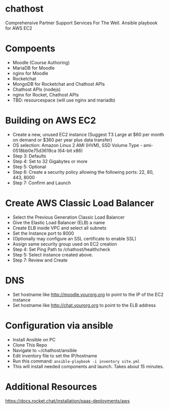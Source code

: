# chathost
Comprehensive Partner Support Services For The Well.  Ansible playbook for AWS EC2

# Compoents
* Moodle (Course Authoring)
* MariaDB for Moodle
* nginx for Moodle
* Rocketchat
* MongoDB for Rocketchat and Chathost APIs
* Chathost APIs (nodejs)
* nginx for Rocket, Chathost APIs
* TBD: resourcespace (will use nginx and mariadb)

# Building on AWS EC2
* Create a new, unused EC2 instance (Suggest T3 Large at $60 per month on demand or $360 per year plus data transfer)
* OS selection: Amazon Linux 2 AMI (HVM), SSD Volume Type - ami-0518bb0e75d3619ca (64-bit x86) 
* Step 3: Defaults
* Step 4: Set to 32 Gigabytes or more
* Step 5: Optional
* Step 6: Create a security policy allowing the following ports: 22, 80, 443, 8000
* Step 7: Confirm and Launch

# Create AWS Classic Load Balancer
* Select the Previous Generation Classic Load Balancer
* Give the Elastic Load Balancer (ELB) a name
* Create ELB inside VPC and select all subnets
* Set the Instance port to 8000
* (Optionally may configure an SSL certificate to enable SSL)
* Assign same security group used on EC2 creation
* Step 4: Set Ping Path to /chathost/healthcheck
* Step 5: Select instance created above.
* Step 7: Review and Create

# DNS
* Set hostname like http://moodle.yourorg.org to point to the IP of the EC2 instance
* Set hostname like http://chat.yourorg.org to point to the ELB address

# Configuration via ansible
* Install Ansible on PC
* Clone This Repo
* Navigate to ~/chathost/ansible
* Edit inventory file to set the IP/hostname
* Run this command: `ansible-playbook -i inventory site.yml`
* This will install needed components and launch.  Takes about 15 minutes.  

# Additional Resources
https://docs.rocket.chat/installation/paas-deployments/aws
